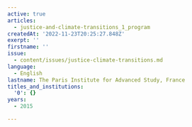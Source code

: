 ```yaml
---
active: true
articles:
  - justice-and-climate-transitions_1_program
createdAt: '2022-11-23T20:25:27.848Z'
exerpt: ''
firstname: ''
issue:
  - content/issues/justice-climate-transitions.md
language:
  - English
lastname: The Paris Institute for Advanced Study, France
titles_and_institutions:
  '0': {}
years:
  - 2015

---
```

